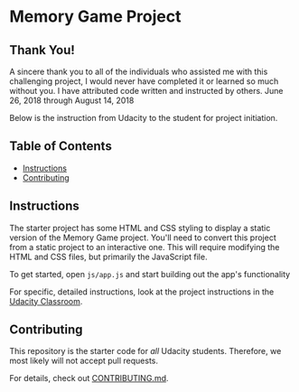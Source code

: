 # Memory Game Project

## Thank You!

A sincere thank you to all of the individuals who assisted me with this challenging project, I would never have completed it or learned so much without you. I have attributed code written and instructed by others. June 26, 2018 through August 14, 2018

Below is the instruction from Udacity to the student for project initiation.

## Table of Contents

- [Instructions](#instructions)
- [Contributing](#contributing)

## Instructions

The starter project has some HTML and CSS styling to display a static version of the Memory Game project. You'll need to convert this project from a static project to an interactive one. This will require modifying the HTML and CSS files, but primarily the JavaScript file.

To get started, open `js/app.js` and start building out the app's functionality

For specific, detailed instructions, look at the project instructions in the [Udacity Classroom](https://classroom.udacity.com/me).

## Contributing

This repository is the starter code for _all_ Udacity students. Therefore, we most likely will not accept pull requests.

For details, check out [CONTRIBUTING.md](CONTRIBUTING.md).
